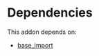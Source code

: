 # Dependencies

This addon depends on:

- [base_import](../../../../../oca-ocb-core/odoo-bringout-oca-ocb-base_import)
